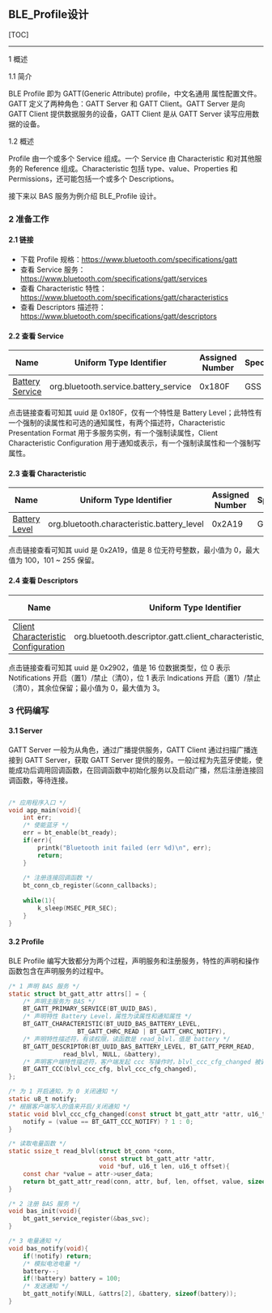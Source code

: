 ## BLE_Profile设计

[TOC]

------

1 概述

1.1 简介

BLE Profile 即为 GATT(Generic Attribute) profile，中文名通用 属性配置文件。GATT 定义了两种角色：GATT Server 和 GATT Client。GATT Server 是向 GATT Client 提供数据服务的设备，GATT Client 是从 GATT Server 读写应用数据的设备。

1.2 概述

Profile 由一个或多个 Service 组成。一个 Service 由 Characteristic 和对其他服务的 Reference 组成。Characteristic  包括 type、value、Properties 和 Permissions，还可能包括一个或多个 Descriptions。

接下来以 BAS 服务为例介绍 BLE_Profile 设计。

### 2 准备工作

#### 2.1 链接

- 下载 Profile 规格：https://www.bluetooth.com/specifications/gatt
- 查看 Service 服务：https://www.bluetooth.com/specifications/gatt/services
- 查看 Characteristic 特性：https://www.bluetooth.com/specifications/gatt/characteristics
- 查看 Descriptors 描述符：https://www.bluetooth.com/specifications/gatt/descriptors

#### 2.2 查看 Service

| Name                                                         | Uniform Type Identifier               | Assigned Number | Specification |
| ------------------------------------------------------------ | ------------------------------------- | --------------- | ------------- |
| [Battery Service](https://www.bluetooth.com/wp-content/uploads/Sitecore-Media-Library/Gatt/Xml/Services/org.bluetooth.service.battery_service.xml) | org.bluetooth.service.battery_service | 0x180F          | GSS           |

点击链接查看可知其 uuid 是 0x180F，仅有一个特性是 Battery Level；此特性有一个强制的读属性和可选的通知属性，有两个描述符，Characteristic Presentation Format 用于多服务实例，有一个强制读属性，Client Characteristic Configuration 用于通知或表示，有一个强制读属性和一个强制写属性。

#### 2.3 查看 Characteristic

| Name                                                         | Uniform Type Identifier                    | Assigned Number | Specification |
| ------------------------------------------------------------ | ------------------------------------------ | --------------- | ------------- |
| [Battery Level](https://www.bluetooth.com/wp-content/uploads/Sitecore-Media-Library/Gatt/Xml/Characteristics/org.bluetooth.characteristic.battery_level.xml) | org.bluetooth.characteristic.battery_level | 0x2A19          | GSS           |

点击链接查看可知其 uuid 是 0x2A19，值是 8 位无符号整数，最小值为 0，最大值为 100，101 ~ 255 保留。

#### 2.4 查看 Descriptors

| Name                                                         | Uniform Type Identifier                                      | Assigned Number | Specification |
| ------------------------------------------------------------ | ------------------------------------------------------------ | --------------- | ------------- |
| [Client Characteristic Configuration](https://www.bluetooth.com/wp-content/uploads/Sitecore-Media-Library/Gatt/Xml/Descriptors/org.bluetooth.descriptor.gatt.client_characteristic_configuration.xml) | org.bluetooth.descriptor.gatt.client_characteristic_configuration | 0x2902          | GSS           |

点击链接查看可知其 uuid 是 0x2902，值是 16 位数据类型，位 0 表示 Notifications 开启（置1）/禁止（清0），位 1 表示 Indications 开启（置1）/禁止（清0），其余位保留；最小值为 0，最大值为 3。

### 3 代码编写

#### 3.1 Server

GATT Server 一般为从角色，通过广播提供服务，GATT Client 通过扫描广播连接到 GATT Server，获取 GATT Server 提供的服务。一般过程为先蓝牙使能，使能成功后调用回调函数，在回调函数中初始化服务以及启动广播，然后注册连接回调函数，等待连接。

```c

/* 应用程序入口 */
void app_main(void){
    int err;
    /* 使能蓝牙 */
    err = bt_enable(bt_ready);
    if(err){
        printk("Bluetooth init failed (err %d)\n", err);
        return;
    }
    
    /* 注册连接回调函数 */
    bt_conn_cb_register(&conn_callbacks);
    
    while(1){
        k_sleep(MSEC_PER_SEC);
    }
}
```

#### 3.2 Profile

BLE Profile 编写大致都分为两个过程，声明服务和注册服务，特性的声明和操作函数包含在声明服务的过程中。

```c
/* 1 声明 BAS 服务 */
static struct bt_gatt_attr attrs[] = {
    /* 声明主服务为 BAS */
	BT_GATT_PRIMARY_SERVICE(BT_UUID_BAS),
    /* 声明特性 Battery Level，属性为读属性和通知属性 */
	BT_GATT_CHARACTERISTIC(BT_UUID_BAS_BATTERY_LEVEL,
			       BT_GATT_CHRC_READ | BT_GATT_CHRC_NOTIFY),
    /* 声明特性描述符，有读权限，读函数是 read_blvl，值是 battery */
	BT_GATT_DESCRIPTOR(BT_UUID_BAS_BATTERY_LEVEL, BT_GATT_PERM_READ,
			   read_blvl, NULL, &battery),
    /* 声明客户端特性描述符，客户端发起 ccc 写操作时，blvl_ccc_cfg_changed 被调用 */
	BT_GATT_CCC(blvl_ccc_cfg, blvl_ccc_cfg_changed),
};

/* 为 1 开启通知，为 0 关闭通知 */
static u8_t notify;
/* 根据客户端写入的值来开启/关闭通知 */
static void blvl_ccc_cfg_changed(const struct bt_gatt_attr *attr, u16_t value){
    notify = (value == BT_GATT_CCC_NOTIFY) ? 1 : 0;
}

/* 读取电量函数 */
static ssize_t read_blvl(struct bt_conn *conn, 
                         const struct bt_gatt_attr *attr,
                         void *buf, u16_t len, u16_t offset){
    const char *value = attr->user_data;
    return bt_gatt_attr_read(conn, attr, buf, len, offset, value, sizeof(*value));
}

/* 2 注册 BAS 服务 */
void bas_init(void){
    bt_gatt_service_register(&bas_svc);
}

/* 3 电量通知 */
void bas_notify(void){
    if(!notify) return;
    /* 模拟电池电量 */
    battery--;
    if(!battery) battery = 100;
    /* 发送通知 */
    bt_gatt_notify(NULL, &attrs[2], &battery, sizeof(battery));
}
```

